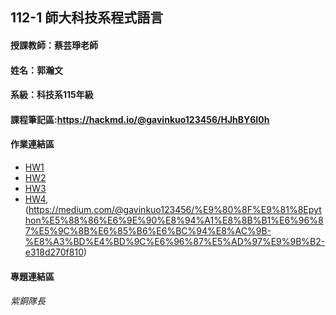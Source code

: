 ## 112-1 師大科技系程式語言

#### 授課教師：蔡芸琤老師

#### 姓名：郭瀚文

#### 系級：科技系115年級

#### 課程筆記區:https://hackmd.io/@gavinkuo123456/HJhBY6I0h

#### 作業連結區
+ [HW1](https://github.com/Gavinkuo123456/1121coding/tree/main/HW1)
+ [HW2](https://github.com/Gavinkuo123456/1121coding/tree/main/HW2)
+ [HW3](https://github.com/Gavinkuo123456/1121coding/tree/main/HW3)
+ [HW4](https://github.com/Gavinkuo123456/1121coding/tree/main/HW4),(https://medium.com/@gavinkuo123456/%E9%80%8F%E9%81%8Epython%E5%88%86%E6%9E%90%E8%94%A1%E8%8B%B1%E6%96%87%E5%9C%8B%E6%85%B6%E6%BC%94%E8%AC%9B-%E8%A3%BD%E4%BD%9C%E6%96%87%E5%AD%97%E9%9B%B2-e318d270f810)
#### 專題連結區

###### 紫銅隊長
